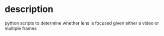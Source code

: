 # description
python scripts to determine whether lens is focused given either a video or multiple frames

